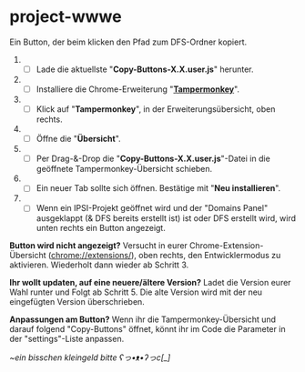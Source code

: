# project-wwwe
Ein Button, der beim klicken den Pfad zum DFS-Ordner kopiert.

1. - [ ]  Lade die aktuellste "**Copy-Buttons-X.X.user.js**" herunter.
2. - [ ] Installiere die Chrome-Erweiterung "**[Tampermonkey](https://chromewebstore.google.com/detail/tampermonkey/dhdgffkkebhmkfjojejmpbldmpobfkfo?hl=de)**".
3. - [ ] Klick auf "**Tampermonkey**", in der Erweiterungsübersicht, oben rechts.
4. - [ ] Öffne die "**Übersicht**".
5. - [ ] Per Drag-&-Drop die "**Copy-Buttons-X.X.user.js**"-Datei in die geöffnete Tampermonkey-Übersicht schieben.
6. - [ ] Ein neuer Tab sollte sich öffnen. Bestätige mit "**Neu installieren**".
7. - [ ] Wenn ein IPSI-Projekt geöffnet wird und der "Domains Panel" ausgeklappt (& DFS bereits erstellt ist) ist oder DFS erstellt wird, wird unten rechts ein Button angezeigt.

**Button wird nicht angezeigt?**
Versucht in eurer Chrome-Extension-Übersicht ([chrome://extensions/](chrome://extensions/)), oben rechts, den Entwicklermodus zu aktivieren. Wiederholt dann wieder ab Schritt 3.

**Ihr wollt updaten, auf eine neuere/ältere Version?**
Ladet die Version eurer Wahl runter und Folgt ab Schritt 5. Die alte Version wird mit der neu eingefügten Version überschrieben.

**Anpassungen am Button?**
Wenn ihr die Tampermonkey-Übersicht und darauf folgend "Copy-Buttons" öffnet, könnt ihr im Code die Parameter in der "settings"-Liste anpassen.

*~ein bisschen kleingeld bitte ʕっ•ᴥ•ʔっc[_]*
